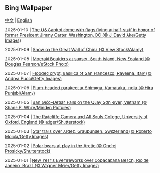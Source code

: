 ## Bing Wallpaper
[中文](list.md) | [English](list_en.md)

2025-01-10 | [The US Capitol dome with flags flying at half-staff in honor of former President Jimmy Carter, Washington, DC (© J. David Ake/Getty Images)](https://www.bing.com/th?id=OHR.CarterMemorial_EN-US9400973867_UHD.jpg)

2025-01-09 | [Snow on the Great Wall of China (© View Stock/Alamy)](https://www.bing.com/th?id=OHR.GreatWallStairs_EN-US0360405933_UHD.jpg)

2025-01-08 | [Moeraki Boulders at sunset, South Island, New Zealand (© Douglas Pearson/eStock Photo)](https://www.bing.com/th?id=OHR.BouldersNZ_EN-US0112829210_UHD.jpg)

2025-01-07 | [Flooded crypt, Basilica of San Francesco, Ravenna, Italy (© Andrea Pucci/Getty Images)](https://www.bing.com/th?id=OHR.RavennaBasilica_EN-US9585765715_UHD.jpg)

2025-01-06 | [Plum-headed parakeet at Shimoga, Karnataka, India (© Hira Punjabi/Alamy)](https://www.bing.com/th?id=OHR.PlumParakeet_EN-US9359235355_UHD.jpg)

2025-01-05 | [Bản Giốc–Detian Falls on the Quây Sơn River, Vietnam (© Shane P. White/Minden Pictures)](https://www.bing.com/th?id=OHR.VietnamFalls_EN-US9133406245_UHD.jpg)

2025-01-04 | [The Radcliffe Camera and All Souls College, University of Oxford, England (© atiger/Shutterstock)](https://www.bing.com/th?id=OHR.TolkienOxford_EN-US6755564963_UHD.jpg)

2025-01-03 | [Star trails over Ardez, Graubunden, Switzerland (© Roberto Moiola/Getty Images)](https://www.bing.com/th?id=OHR.ArdezSwitzerland_EN-US8405268165_UHD.jpg)

2025-01-02 | [Polar bears at play in the Arctic (© Ondrej Prosicky/Shutterstock)](https://www.bing.com/th?id=OHR.PolarBearSwim_EN-US7610036047_UHD.jpg)

2025-01-01 | [New Year's Eve fireworks over Copacabana Beach, Rio de Janeiro, Brazil (© Wagner Meier/Getty Images)](https://www.bing.com/th?id=OHR.RioNewYear_EN-US7216341802_UHD.jpg)
